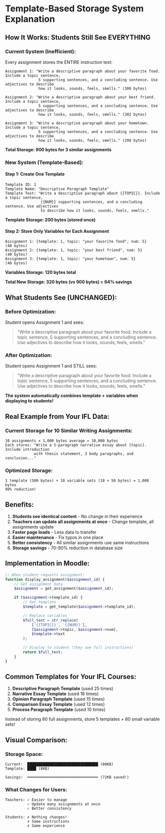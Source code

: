 # Template-Based Storage System Explanation

## How It Works: Students Still See EVERYTHING

### Current System (Inefficient):
Every assignment stores the ENTIRE instruction text:

```
Assignment 1: "Write a descriptive paragraph about your favorite food. Include a topic sentence,
               5 supporting sentences, and a concluding sentence. Use adjectives to describe
               how it looks, sounds, feels, smells." (300 bytes)

Assignment 2: "Write a descriptive paragraph about your best friend. Include a topic sentence,
               5 supporting sentences, and a concluding sentence. Use adjectives to describe
               how it looks, sounds, feels, smells." (302 bytes)

Assignment 3: "Write a descriptive paragraph about your hometown. Include a topic sentence,
               5 supporting sentences, and a concluding sentence. Use adjectives to describe
               how it looks, sounds, feels, smells." (298 bytes)
```
**Total Storage: 900 bytes for 3 similar assignments**

### New System (Template-Based):

#### Step 1: Create One Template
```
Template ID: 1
Template Name: "Descriptive Paragraph Template"
Template Text: "Write a descriptive paragraph about {{TOPIC}}. Include a topic sentence,
                {{NUM}} supporting sentences, and a concluding sentence. Use adjectives
                to describe how it looks, sounds, feels, smells."
```
**Template Storage: 200 bytes (stored once)**

#### Step 2: Store Only Variables for Each Assignment
```
Assignment 1: {template: 1, topic: "your favorite food", num: 5}    (40 bytes)
Assignment 2: {template: 1, topic: "your best friend", num: 5}      (40 bytes)
Assignment 3: {template: 1, topic: "your hometown", num: 5}         (40 bytes)
```
**Variables Storage: 120 bytes total**

**Total New Storage: 320 bytes (vs 900 bytes) = 64% savings**

## What Students See (UNCHANGED):

### Before Optimization:
Student opens Assignment 1 and sees:
> "Write a descriptive paragraph about your favorite food. Include a topic sentence, 5 supporting sentences, and a concluding sentence. Use adjectives to describe how it looks, sounds, feels, smells."

### After Optimization:
Student opens Assignment 1 and STILL sees:
> "Write a descriptive paragraph about your favorite food. Include a topic sentence, 5 supporting sentences, and a concluding sentence. Use adjectives to describe how it looks, sounds, feels, smells."

**The system automatically combines template + variables when displaying to students!**

## Real Example from Your IFL Data:

### Current Storage for 10 Similar Writing Assignments:
```
10 assignments × 1,000 bytes average = 10,000 bytes
Each stores: "Write a 5-paragraph narrative essay about [topic]. Include introduction
             with thesis statement, 3 body paragraphs, and conclusion..."
```

### Optimized Storage:
```
1 template (500 bytes) + 10 variable sets (10 × 50 bytes) = 1,000 bytes
90% reduction!
```

## Benefits:

1. **Students see identical content** - No change in their experience
2. **Teachers can update all assignments at once** - Change template, all assignments update
3. **Faster page loads** - Less data to transfer
4. **Easier maintenance** - Fix typos in one place
5. **Better consistency** - All similar assignments use same instructions
6. **Storage savings** - 70-90% reduction in database size

## Implementation in Moodle:

```php
// When student requests assignment:
function display_assignment($assignment_id) {
    // Get assignment data
    $assignment = get_assignment($assignment_id);

    if ($assignment->template_id) {
        // Get template
        $template = get_template($assignment->template_id);

        // Replace variables
        $full_text = str_replace(
            ['{{TOPIC}}', '{{NUM}}'],
            [$assignment->topic, $assignment->num],
            $template->text
        );

        // Display to student (they see full instructions)
        return $full_text;
    }
}
```

## Common Templates for Your IFL Courses:

1. **Descriptive Paragraph Template** (used 25 times)
2. **Narrative Essay Template** (used 18 times)
3. **Opinion Paragraph Template** (used 15 times)
4. **Comparison Essay Template** (used 12 times)
5. **Process Paragraph Template** (used 10 times)

Instead of storing 80 full assignments, store 5 templates + 80 small variable sets!

## Visual Comparison:

### Storage Space:
```
Current:  ████████████████████████████████ (80KB)
Template: ████ (8KB)

Savings:  ════════════════════════════════ (72KB saved!)
```

### What Changes for Users:
```
Teachers: ✓ Easier to manage
          ✓ Update many assignments at once
          ✓ Better consistency

Students: ✗ Nothing changes!
          ✗ Same instructions
          ✗ Same experience
```